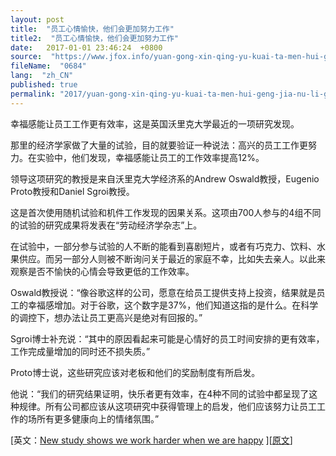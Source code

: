 ```yaml
---
layout: post
title:  "员工心情愉快，他们会更加努力工作"
title2:  "员工心情愉快，他们会更加努力工作"
date:   2017-01-01 23:46:24  +0800
source:  "https://www.jfox.info/yuan-gong-xin-qing-yu-kuai-ta-men-hui-geng-jia-nu-li-gong-zuo.html"
fileName:  "0684"
lang:  "zh_CN"
published: true
permalink: "2017/yuan-gong-xin-qing-yu-kuai-ta-men-hui-geng-jia-nu-li-gong-zuo.html"
---
```




幸福感能让员工工作更有效率，这是英国沃里克大学最近的一项研究发现。

那里的经济学家做了大量的试验，目的就要验证一种说法：高兴的员工工作更努力。在实验中，他们发现，幸福感能让员工的工作效率提高12%。

领导这项研究的教授是来自沃里克大学经济系的Andrew Oswald教授，Eugenio Proto教授和Daniel Sgroi教授。

这是首次使用随机试验和机件工作发现的因果关系。这项由700人参与的4组不同的试验的研究成果将发表在“劳动经济学杂志”上。

在试验中，一部分参与试验的人不断的能看到喜剧短片，或者有巧克力、饮料、水果供应。而另一部分人则被不断询问关于最近的家庭不幸，比如失去亲人。以此来观察是否不愉快的心情会导致更低的工作效率。

Oswald教授说：“像谷歌这样的公司，愿意在给员工提供支持上投资，结果就是员工的幸福感增加。对于谷歌，这个数字是37%，他们知道这指的是什么。在科学的调控下，想办法让员工更高兴是绝对有回报的。”

Sgroi博士补充说：“其中的原因看起来可能是心情好的员工时间安排的更有效率，工作完成量增加的同时还不损失质。”

Proto博士说，这些研究应该对老板和他们的奖励制度有所启发。

他说：“我们的研究结果证明，快乐者更有效率，在4种不同的试验中都呈现了这种规律。所有公司都应该从这项研究中获得管理上的启发，他们应该努力让员工工作的场所有更多健康向上的情绪氛围。”

[英文：[New study shows we work harder when we are happy](http://www.jfox.info/url.php?_src=&amp;isencode=1&amp;content=dGltZT0xNDA5MjEzOTkxNjEyJnVybD1odHRwJTNBJTJGJTJGd3d3Mi53YXJ3aWNrLmFjLnVrJTJGbmV3c2FuZGV2ZW50cyUyRnByZXNzcmVsZWFzZXMlMkZuZXdfc3R1ZHlfc2hvd3MlMkY=) ][[原文](http://www.jfox.info/url.php?_v=v4&amp;_src=&amp;isencode=1&amp;content=dGltZT0xNDA5MjEzOTkxNjEzJnVybD1odHRwJTNBJTJGJTJGd3d3LnZhaWthbi5jb20lMkZoYXBweS13b3JrJTJG)]
